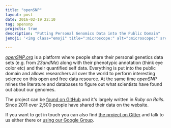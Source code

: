 ```yaml
---
title: "openSNP"
layout: post
date: 2016-02-19 22:10
tag: opensnp
projects: true
description: "Putting Personal Genomics Data into the Public Domain"
jemoji: '<img class="emoji" title=":microscope:" alt=":microscope:" src="https://assets-cdn.github.com/images/icons/emoji/unicode/1f52c.png" height="20" width="20" align="absmiddle">'

---
```

[*openSNP.org*](https://opensnp.org) is a platform where people share their personal genetics data sets (e.g. from *23andMe*) along with their phenotypic annotation (think eye color etc) and their quantified self data. Everything is put into the public domain and allows researchers all over the world to perform interesting science on this open and free data resource. At the same time *openSNP* mines the literature and databases to figure out what scientists have found out about our genomes.

The project can be [found on GitHub](https://github.com/openSNP) and it's largely written in *Ruby on Rails*. Since 2011 over 2,500 people have shared their data on the website.

If you want to get in touch you can also find [the project on Gitter](https://gitter.im/openSNP/snpr) and talk to us either there or [using our Google Group](https://groups.google.com/forum/#!forum/snpr-development).
